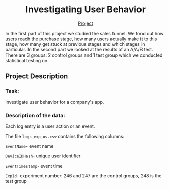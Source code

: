 <h1 align="center">
Investigating User Behavior
</h1>
<p align="center">
 <a href="https://nbviewer.org/github/KarenMitlin/Portfolio-Practicum-Projects/blob/main/Investigating%20User%20Behavior/Investigating%20User%20Behavior.ipynb">Project</a><br>
</p>
In the first part of this project we studied the sales funnel. We fond out how users reach the purchase stage, how many users actually make it to this stage, how many get stuck at previous stages and which stages in particular. In the second part we looked at the results of an A/A/B test. There are 3 groups: 2 control groups and 1 test group which we conducted statistical testing on.
<h2>Project Description</h2>
<h3>Task:</h3>
investigate user behavior for a company's app.

<h3>Description of the data:</h3>

Each log entry is a user action or an event.

The file `logs_exp_us.csv` contains the following columns:

`EventName`- event name

`DeviceIDHash`-  unique user identifier

`EventTimestamp`- event time

`ExpId`- experiment number: 246 and 247 are the control groups, 248 is the test group
